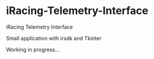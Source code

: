 # iRacing-Telemetry-Interface
iRacing Telemetry Interface

Small application with irsdk and Tkinter

Working in progress...
